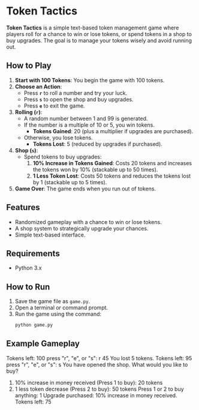# Token Tactics

**Token Tactics** is a simple text-based token management game where players roll for a chance to win or lose tokens, or spend tokens in a shop to buy upgrades. The goal is to manage your tokens wisely and avoid running out.

## How to Play

1. **Start with 100 Tokens**: You begin the game with 100 tokens.
2. **Choose an Action**:
   - Press **`r`** to roll a number and try your luck.
   - Press **`s`** to open the shop and buy upgrades.
   - Press **`e`** to exit the game.
3. **Rolling (`r`)**:
   - A random number between 1 and 99 is generated.
   - If the number is a multiple of 10 or 5, you win tokens.
     - **Tokens Gained**: 20 (plus a multiplier if upgrades are purchased).
   - Otherwise, you lose tokens.
     - **Tokens Lost**: 5 (reduced by upgrades if purchased).
4. **Shop (`s`)**:
   - Spend tokens to buy upgrades:
     1. **10% Increase in Tokens Gained**: Costs 20 tokens and increases the tokens won by 10% (stackable up to 50 times).
     2. **1 Less Token Lost**: Costs 50 tokens and reduces the tokens lost by 1 (stackable up to 5 times).
5. **Game Over**: The game ends when you run out of tokens.

## Features

- Randomized gameplay with a chance to win or lose tokens.
- A shop system to strategically upgrade your chances.
- Simple text-based interface.

## Requirements

- Python 3.x

## How to Run

1. Save the game file as `game.py`.
2. Open a terminal or command prompt.
3. Run the game using the command:
   ```bash
   python game.py


## Example Gameplay
Tokens left: 100
press "r", "e", or "s": r
45
You lost 5 tokens.
Tokens left: 95
press "r", "e", or "s": s
You have opened the shop. What would you like to buy?
1. 10% increase in money received (Press 1 to buy): 20 tokens
2. 1 less token decrease (Press 2 to buy): 50 tokens
Press 1 or 2 to buy anything: 1
Upgrade purchased: 10% increase in money received.
Tokens left: 75
